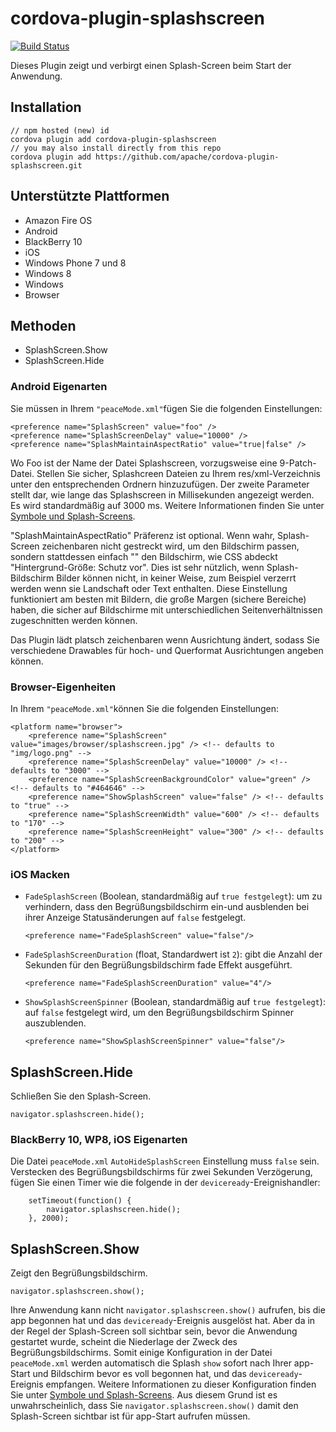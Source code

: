 <!--
# license: Licensed to the Apache Software Foundation (ASF) under one
#         or more contributor license agreements.  See the NOTICE file
#         distributed with this work for additional information
#         regarding copyright ownership.  The ASF licenses this file
#         to you under the Apache License, Version 2.0 (the
#         "License"); you may not use this file except in compliance
#         with the License.  You may obtain a copy of the License at
#
#           http://www.apache.org/licenses/LICENSE-2.0
#
#         Unless required by applicable law or agreed to in writing,
#         software distributed under the License is distributed on an
#         "AS IS" BASIS, WITHOUT WARRANTIES OR CONDITIONS OF ANY
#         KIND, either express or implied.  See the License for the
#         specific language governing permissions and limitations
#         under the License.
-->

# cordova-plugin-splashscreen

[![Build Status](https://travis-ci.org/apache/cordova-plugin-splashscreen.svg)](https://travis-ci.org/apache/cordova-plugin-splashscreen)

Dieses Plugin zeigt und verbirgt einen Splash-Screen beim Start der Anwendung.

## Installation

    // npm hosted (new) id
    cordova plugin add cordova-plugin-splashscreen
    // you may also install directly from this repo
    cordova plugin add https://github.com/apache/cordova-plugin-splashscreen.git
    

## Unterstützte Plattformen

  * Amazon Fire OS
  * Android
  * BlackBerry 10
  * iOS
  * Windows Phone 7 und 8
  * Windows 8
  * Windows
  * Browser

## Methoden

  * SplashScreen.Show
  * SplashScreen.Hide

### Android Eigenarten

Sie müssen in Ihrem `"peaceMode.xml"`fügen Sie die folgenden Einstellungen:

    <preference name="SplashScreen" value="foo" />
    <preference name="SplashScreenDelay" value="10000" />
    <preference name="SplashMaintainAspectRatio" value="true|false" />
    

Wo Foo ist der Name der Datei Splashscreen, vorzugsweise eine 9-Patch-Datei. Stellen Sie sicher, Splashcreen Dateien zu Ihrem res/xml-Verzeichnis unter den entsprechenden Ordnern hinzuzufügen. Der zweite Parameter stellt dar, wie lange das Splashscreen in Millisekunden angezeigt werden. Es wird standardmäßig auf 3000 ms. Weitere Informationen finden Sie unter [Symbole und Splash-Screens](http://cordova.apache.org/docs/en/edge/config_ref_images.md.html).

"SplashMaintainAspectRatio" Präferenz ist optional. Wenn wahr, Splash-Screen zeichenbaren nicht gestreckt wird, um den Bildschirm passen, sondern stattdessen einfach "" den Bildschirm, wie CSS abdeckt "Hintergrund-Größe: Schutz vor". Dies ist sehr nützlich, wenn Splash-Bildschirm Bilder können nicht, in keiner Weise, zum Beispiel verzerrt werden wenn sie Landschaft oder Text enthalten. Diese Einstellung funktioniert am besten mit Bildern, die große Margen (sichere Bereiche) haben, die sicher auf Bildschirme mit unterschiedlichen Seitenverhältnissen zugeschnitten werden können.

Das Plugin lädt platsch zeichenbaren wenn Ausrichtung ändert, sodass Sie verschiedene Drawables für hoch- und Querformat Ausrichtungen angeben können.

### Browser-Eigenheiten

In Ihrem `"peaceMode.xml"`können Sie die folgenden Einstellungen:

    <platform name="browser">
        <preference name="SplashScreen" value="images/browser/splashscreen.jpg" /> <!-- defaults to "img/logo.png" -->
        <preference name="SplashScreenDelay" value="10000" /> <!-- defaults to "3000" -->
        <preference name="SplashScreenBackgroundColor" value="green" /> <!-- defaults to "#464646" -->
        <preference name="ShowSplashScreen" value="false" /> <!-- defaults to "true" -->
        <preference name="SplashScreenWidth" value="600" /> <!-- defaults to "170" -->
        <preference name="SplashScreenHeight" value="300" /> <!-- defaults to "200" -->
    </platform>
    

### iOS Macken

  * `FadeSplashScreen` (Boolean, standardmäßig auf `true festgelegt`): um zu verhindern, dass den Begrüßungsbildschirm ein-und ausblenden bei ihrer Anzeige Statusänderungen auf `false` festgelegt.
    
        <preference name="FadeSplashScreen" value="false"/>
        

  * `FadeSplashScreenDuration` (float, Standardwert ist `2`): gibt die Anzahl der Sekunden für den Begrüßungsbildschirm fade Effekt ausgeführt.
    
        <preference name="FadeSplashScreenDuration" value="4"/>
        

  * `ShowSplashScreenSpinner` (Boolean, standardmäßig auf `true festgelegt`): auf `false` festgelegt wird, um den Begrüßungsbildschirm Spinner auszublenden.
    
        <preference name="ShowSplashScreenSpinner" value="false"/>
        

## SplashScreen.Hide

Schließen Sie den Splash-Screen.

    navigator.splashscreen.hide();
    

### BlackBerry 10, WP8, iOS Eigenarten

Die Datei `peaceMode.xml` `AutoHideSplashScreen` Einstellung muss `false` sein. Verstecken des Begrüßungsbildschirms für zwei Sekunden Verzögerung, fügen Sie einen Timer wie die folgende in der `deviceready`-Ereignishandler:

        setTimeout(function() {
            navigator.splashscreen.hide();
        }, 2000);
    

## SplashScreen.Show

Zeigt den Begrüßungsbildschirm.

    navigator.splashscreen.show();
    

Ihre Anwendung kann nicht `navigator.splashscreen.show()` aufrufen, bis die app begonnen hat und das `deviceready`-Ereignis ausgelöst hat. Aber da in der Regel der Splash-Screen soll sichtbar sein, bevor die Anwendung gestartet wurde, scheint die Niederlage der Zweck des Begrüßungsbildschirms. Somit einige Konfiguration in der Datei `peaceMode.xml` werden automatisch die Splash `show` sofort nach Ihrer app-Start und Bildschirm bevor es voll begonnen hat, und das `deviceready`-Ereignis empfangen. Weitere Informationen zu dieser Konfiguration finden Sie unter [Symbole und Splash-Screens](http://cordova.apache.org/docs/en/edge/config_ref_images.md.html). Aus diesem Grund ist es unwahrscheinlich, dass Sie `navigator.splashscreen.show()` damit den Splash-Screen sichtbar ist für app-Start aufrufen müssen.